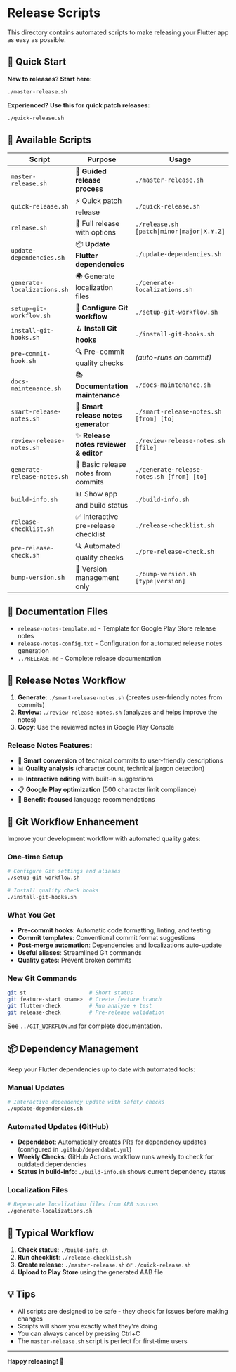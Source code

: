 # Release Scripts

This directory contains automated scripts to make releasing your Flutter app as easy as possible.

## 🚀 Quick Start

**New to releases? Start here:**

```bash
./master-release.sh
```

**Experienced? Use this for quick patch releases:**

```bash
./quick-release.sh
```

## 📁 Available Scripts

| Script                      | Purpose                                | Usage                                       |
| --------------------------- | -------------------------------------- | ------------------------------------------- |
| `master-release.sh`         | 🎯 **Guided release process**          | `./master-release.sh`                       |
| `quick-release.sh`          | ⚡ Quick patch release                 | `./quick-release.sh`                        |
| `release.sh`                | 🔧 Full release with options           | `./release.sh [patch\|minor\|major\|X.Y.Z]` |
| `update-dependencies.sh`    | 📦 **Update Flutter dependencies**     | `./update-dependencies.sh`                  |
| `generate-localizations.sh` | 🌍 Generate localization files         | `./generate-localizations.sh`               |
| `setup-git-workflow.sh`     | 🌊 **Configure Git workflow**          | `./setup-git-workflow.sh`                   |
| `install-git-hooks.sh`      | 🪝 **Install Git hooks**               | `./install-git-hooks.sh`                    |
| `pre-commit-hook.sh`        | 🔍 Pre-commit quality checks           | _(auto-runs on commit)_                      |
| `docs-maintenance.sh`       | 📚 **Documentation maintenance**       | `./docs-maintenance.sh`                     |
| `smart-release-notes.sh`    | 🤖 **Smart release notes generator**   | `./smart-release-notes.sh [from] [to]`      |
| `review-release-notes.sh`   | ✨ **Release notes reviewer & editor** | `./review-release-notes.sh [file]`          |
| `generate-release-notes.sh` | 📝 Basic release notes from commits    | `./generate-release-notes.sh [from] [to]`   |
| `build-info.sh`             | 📊 Show app and build status           | `./build-info.sh`                           |
| `release-checklist.sh`      | ✅ Interactive pre-release checklist   | `./release-checklist.sh`                    |
| `pre-release-check.sh`      | 🔍 Automated quality checks            | `./pre-release-check.sh`                    |
| `bump-version.sh`           | 🔢 Version management only             | `./bump-version.sh [type\|version]`         |

## 📝 Documentation Files

- `release-notes-template.md` - Template for Google Play Store release notes
- `release-notes-config.txt` - Configuration for automated release notes generation
- `../RELEASE.md` - Complete release documentation

## 📝 Release Notes Workflow

1. **Generate**: `./smart-release-notes.sh` (creates user-friendly notes from commits)
2. **Review**: `./review-release-notes.sh` (analyzes and helps improve the notes)
3. **Copy**: Use the reviewed notes in Google Play Console

### Release Notes Features:

- 🤖 **Smart conversion** of technical commits to user-friendly descriptions
- 📊 **Quality analysis** (character count, technical jargon detection)
- ✏️ **Interactive editing** with built-in suggestions
- 📋 **Google Play optimization** (500 character limit compliance)
- 🎯 **Benefit-focused** language recommendations

## 🌊 Git Workflow Enhancement

Improve your development workflow with automated quality gates:

### One-time Setup
```bash
# Configure Git settings and aliases
./setup-git-workflow.sh

# Install quality check hooks
./install-git-hooks.sh
```

### What You Get
- **Pre-commit hooks**: Automatic code formatting, linting, and testing
- **Commit templates**: Conventional commit format suggestions
- **Post-merge automation**: Dependencies and localizations auto-update
- **Useful aliases**: Streamlined Git commands
- **Quality gates**: Prevent broken commits

### New Git Commands
```bash
git st                    # Short status
git feature-start <name>  # Create feature branch
git flutter-check         # Run analyze + test
git release-check         # Pre-release validation
```

See `../GIT_WORKFLOW.md` for complete documentation.

## 📦 Dependency Management

Keep your Flutter dependencies up to date with automated tools:

### Manual Updates
```bash
# Interactive dependency update with safety checks
./update-dependencies.sh
```

### Automated Updates (GitHub)
- **Dependabot**: Automatically creates PRs for dependency updates (configured in `.github/dependabot.yml`)
- **Weekly Checks**: GitHub Actions workflow runs weekly to check for outdated dependencies
- **Status in build-info**: `./build-info.sh` shows current dependency status

### Localization Files
```bash
# Regenerate localization files from ARB sources
./generate-localizations.sh
```

## 🎯 Typical Workflow

1. **Check status**: `./build-info.sh`
2. **Run checklist**: `./release-checklist.sh`
3. **Create release**: `./master-release.sh` or `./quick-release.sh`
4. **Upload to Play Store** using the generated AAB file

## 💡 Tips

- All scripts are designed to be safe - they check for issues before making changes
- Scripts will show you exactly what they're doing
- You can always cancel by pressing Ctrl+C
- The `master-release.sh` script is perfect for first-time users

---

**Happy releasing! 🎉**
